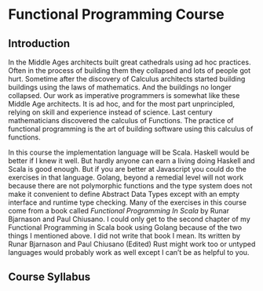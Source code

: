 # Functional Programming Course

## Introduction
In the Middle Ages architects built great cathedrals using ad hoc practices. Often in the process of building them they collapsed and lots of people got hurt.  Sometime after the discovery of Calculus architects started building buildings using the laws of mathematics. And the buildings no longer collapsed.  Our work as imperative programmers is somewhat like these Middle Age architects.  It is ad hoc, and for the most part unprincipled, relying on skill and experience instead of science. Last century mathematicians discovered the calculus of Functions. The practice of functional programming is the art of building software using this calculus of functions.

In this course the implementation language will be Scala.  Haskell would be better if I knew it well. But hardly anyone can earn a living doing Haskell and Scala is good enough.  But if you are better at Javascript you could do the exercises in that language.  Golang, beyond a remedial level will not work because there are not polymorphic functions and the type system does not make it convenient to define Abstract Data Types except with an empty interface and runtime type checking.  Many of the exercises in this course come from a book called _Functional Programming In Scala_ by Runar Bjarnason and Paul Chiusano.
I could only get to the second chapter of my Functional Programming  in Scala book using Golang because of the two things I mentioned above.
I did not write that book I mean. Its written by Runar Bjarnason and Paul Chiusano (Edited) 
Rust might work too or untyped languages would probably work as well except I can’t be as helpful to you.

## Course Syllabus
